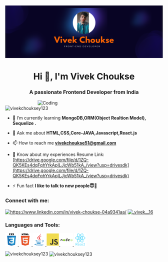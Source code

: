 ![logo](https://github.com/vivekchouksey123/vivekchouksey123/blob/main/vivek%20choukse.png)
<h1 align="center">Hi 👋, I'm Vivek Choukse</h1>
<h3 align="center">A passionate Frontend Developer from India</h3>
<img align="right" alt="Coding" width="400" src="https://media.tenor.com/2uyENRmiUt0AAAAC/coding.gif">

<p align="left"> <img src="https://komarev.com/ghpvc/?username=vivekchouksey123&label=Profile%20views&color=0e75b6&style=flat" alt="vivekchouksey123" /> </p>

- 🌱 I’m currently learning **MongoDB,ORM(Object Realtion Model), Sequelize .**

- 💬 Ask me about **HTML,CSS,Core-JAVA,Javascript,React.js**

- 📫 How to reach me **vivekchoukse51@gmail.com**

- 📄 Know about my experiences Resume Link: [https://drive.google.com/file/d/1ZQ-QK5KEs4dqFqhYrkApILJjcWb51kA_/view?usp=drivesdk](https://drive.google.com/file/d/1ZQ-QK5KEs4dqFqhYrkApILJjcWb51kA_/view?usp=drivesdk)

- ⚡ Fun fact **I like to talk to new people😇🤜**

<h3 align="left">Connect with me:</h3>
<p align="left">
<a href="www.linkedin.com/in/vivek-choukse-51296p" target="blank"><img align="center" src="https://raw.githubusercontent.com/rahuldkjain/github-profile-readme-generator/master/src/images/icons/Social/linked-in-alt.svg" alt="https://www.linkedin.com/in/vivek-choukse-04a9341aa/" height="30" width="40" /></a>
<a href="https://instagram.com/_vivek__16" target="blank"><img align="center" src="https://raw.githubusercontent.com/rahuldkjain/github-profile-readme-generator/master/src/images/icons/Social/instagram.svg" alt="_vivek__16" height="30" width="40" /></a>
</p>

<h3 align="left">Languages and Tools:</h3>
<p align="left"> <a href="https://www.w3schools.com/css/" target="_blank" rel="noreferrer"> <img src="https://raw.githubusercontent.com/devicons/devicon/master/icons/css3/css3-original-wordmark.svg" alt="css3" width="40" height="40"/> </a> <a href="https://www.w3.org/html/" target="_blank" rel="noreferrer"> <img src="https://raw.githubusercontent.com/devicons/devicon/master/icons/html5/html5-original-wordmark.svg" alt="html5" width="40" height="40"/> </a> <a href="https://www.java.com" target="_blank" rel="noreferrer"> <img src="https://raw.githubusercontent.com/devicons/devicon/master/icons/java/java-original.svg" alt="java" width="40" height="40"/> </a> <a href="https://developer.mozilla.org/en-US/docs/Web/JavaScript" target="_blank" rel="noreferrer"> <img src="https://raw.githubusercontent.com/devicons/devicon/master/icons/javascript/javascript-original.svg" alt="javascript" width="40" height="40"/> </a> <a href="https://nodejs.org" target="_blank" rel="noreferrer"> <img src="https://raw.githubusercontent.com/devicons/devicon/master/icons/nodejs/nodejs-original-wordmark.svg" alt="nodejs" width="40" height="40"/> </a> <a href="https://reactjs.org/" target="_blank" rel="noreferrer"> <img src="https://raw.githubusercontent.com/devicons/devicon/master/icons/react/react-original-wordmark.svg" alt="react" width="40" height="40"/> </a> </p>

<p><img align="left" src="https://github-readme-stats.vercel.app/api/top-langs?username=vivekchouksey123&show_icons=true&locale=en&layout=compact" alt="vivekchouksey123" /></p>

<p>&nbsp;<img align="center" src="https://github-readme-stats.vercel.app/api?username=vivekchouksey123&show_icons=true&locale=en" alt="vivekchouksey123" /></p>


